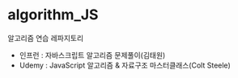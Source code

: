 # algorithm_JS

알고리즘 연습 레파지토리

- 인프런 : 자바스크립트 알고리즘 문제풀이(김태원)
- Udemy : JavaScript 알고리즘 & 자료구조 마스터클래스(Colt Steele)
